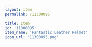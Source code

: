 ```yaml
---
layout: item
permalink: /11300095

title: Item
id: '11300095'
item_name: 'Fantastic Leather Helmet'
icon_url: '11300095.png'
---
```

